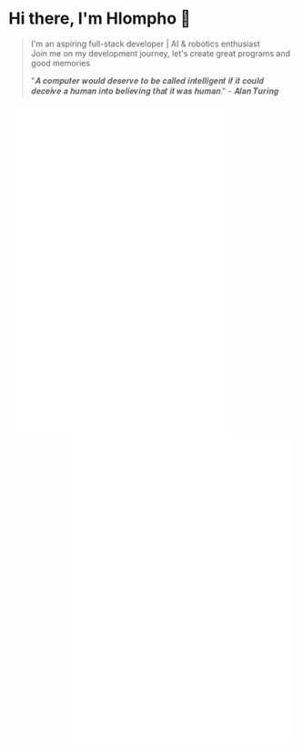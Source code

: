 # Hi there, I'm Hlompho 👋

> I'm an aspiring full-stack developer | AI & robotics enthusiast\
> Join me on my development journey, let's create great programs and good memories
>
> "𝑨 𝒄𝒐𝒎𝒑𝒖𝒕𝒆𝒓 𝒘𝒐𝒖𝒍𝒅 𝒅𝒆𝒔𝒆𝒓𝒗𝒆 𝒕𝒐 𝒃𝒆 𝒄𝒂𝒍𝒍𝒆𝒅 𝒊𝒏𝒕𝒆𝒍𝒍𝒊𝒈𝒆𝒏𝒕 𝒊𝒇 𝒊𝒕 𝒄𝒐𝒖𝒍𝒅 𝒅𝒆𝒄𝒆𝒊𝒗𝒆 𝒂 𝒉𝒖𝒎𝒂𝒏 𝒊𝒏𝒕𝒐 𝒃𝒆𝒍𝒊𝒆𝒗𝒊𝒏𝒈 𝒕𝒉𝒂𝒕 𝒊𝒕 𝒘𝒂𝒔 𝒉𝒖𝒎𝒂𝒏." - 𝑨𝒍𝒂𝒏 𝑻𝒖𝒓𝒊𝒏𝒈

[<img align="left" width="390" alt="🦑" src="https://github.com/ansoniikun/ansoniikun/blob/main/general.svg">](#)
[<img align="right" width="390" alt="🦑" src="https://github.com/ansoniikun/ansoniikun/blob/main/medias.svg">](#)
[<img align="right" width="390" alt="🦑" src="https://github.com/ansoniikun/ansoniikun/blob/main/metrics.plugin.achievements.compact.svg">](#)
